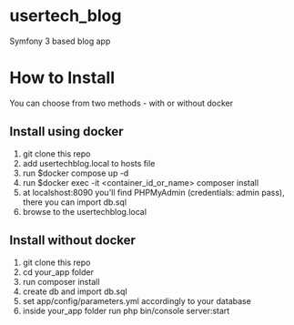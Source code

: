 # usertech_blog
Symfony 3 based blog app

# How to Install
You can choose from two methods - with or without docker
## Install using docker
1. git clone this repo
2. add usertechblog.local to hosts file
3. run $docker compose up -d
4. run $docker exec -it <container_id_or_name> composer install
5. at localshost:8090 you'll find PHPMyAdmin (credentials: admin pass), there you can import db.sql
6. browse to the usertechblog.local 

## Install without docker
1. git clone this repo
2. cd your_app folder
3. run composer install
4. create db and import db.sql
5. set app/config/parameters.yml accordingly to your database
6. inside your_app folder run php bin/console server:start